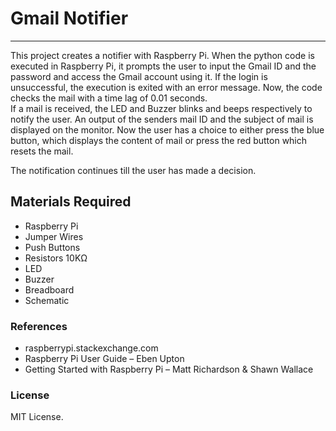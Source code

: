 # **Gmail Notifier**
***
 This project creates a notifier with Raspberry Pi. 
 When the python code is executed in Raspberry Pi, it prompts the user to input the Gmail ID and the password and access the Gmail account using it. If the login is unsuccessful, the execution is exited with an error message. Now, the code checks the mail with a time lag of 0.01 seconds.  
 If a mail is received, the LED and Buzzer blinks and beeps respectively to notify the user. 
 An output of the senders mail ID and the subject of mail is displayed on the monitor. Now the user has a choice to either press the blue button, which displays the content of mail or press the red button which resets the mail.
 
The notification continues till the user has made a decision.

## **Materials Required**
  * Raspberry Pi
  * Jumper Wires
  * Push Buttons
  * Resistors 10KΩ
  * LED
  * Buzzer
  * Breadboard
  * Schematic

### **References**
  * raspberrypi.stackexchange.com
  * Raspberry Pi User Guide – Eben Upton
  * Getting Started with Raspberry Pi – Matt Richardson & Shawn Wallace

### **License**
MIT License.
